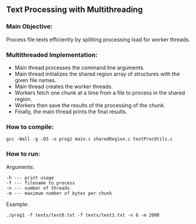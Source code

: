 ## Text Processing with Multithreading

### Main Objective:

Process file texts efficiently by splitting processing load for worker threads.

### Multithreaded Implementation:

- Main thread processes the command line arguments.
- Main thread initializes the shared region array of structures with the given file names.
- Main thread creates the worker threads.
- Workers fetch one chunk at a time from a file to process in the shared region.
- Workers then save the results of the processing of the chunk.
- Finally, the main thread prints the final results.


### How to compile:

	gcc -Wall -g -O3 -o prog1 main.c sharedRegion.c textProcUtils.c

### How to run:

Arguments:

	-h --- print usage
	-f --- filename to process
	-n --- number of threads
	-m --- maximum number of bytes per chunk

Example:

	./prog1 -f texts/text0.txt -f texts/text1.txt -n 8 -m 2000
